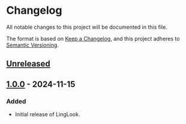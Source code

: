 # Changelog

All notable changes to this project will be documented in this file.

The format is based on [Keep a Changelog](https://keepachangelog.com/en/1.1.0/),
and this project adheres to [Semantic Versioning](https://semver.org/spec/v2.0.0.html).

## [Unreleased]

## [1.0.0] - 2024-11-15

### Added
- Initial release of LingLook.

[Unreleased]: https://github.com/ph0ngp/linglook/compare/v1.0.0...HEAD
[1.0.0]: https://github.com/ph0ngp/linglook/releases/tag/v1.0.0